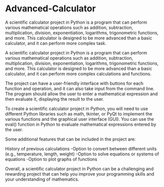 # Advanced-Calculator
A scientific calculator project in Python is a program that can perform various mathematical operations such as addition, subtraction, multiplication, division, exponentiation, logarithms, trigonometric functions, and more. This calculator is designed to be more advanced than a basic calculator, and it can perform more complex task.

A scientific calculator project in Python is a program that can perform various mathematical operations such as addition, subtraction, multiplication, division, exponentiation, logarithms, trigonometric functions, and more. This calculator is designed to be more advanced than a basic calculator, and it can perform more complex calculations and functions.

The project can have a user-friendly interface with buttons for each function and operation, and it can also take input from the command line. The program should allow the user to enter a mathematical expression and then evaluate it, displaying the result to the user.

To create a scientific calculator project in Python, you will need to use different Python libraries such as math, tkinter, or PyQt to implement the various functions and the graphical user interface (GUI). You can use the eval() function in Python to evaluate mathematical expressions entered by the user.

Some additional features that can be included in the project are:

History of previous calculations
-Option to convert between different units (e.g., temperature, length, weight)
-Option to solve equations or systems of equations
-Option to plot graphs of functions

Overall, a scientific calculator project in Python can be a challenging and rewarding project that can help you improve your programming skills and your understanding of mathematics.
